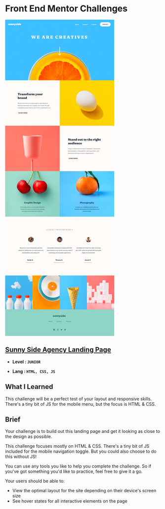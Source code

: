# Front End Mentor Challenges

![Design preview for the Order summary card coding challenge](./images/desktop-design.jpg)

## [**Sunny Side Agency Landing Page**](https://www.frontendmentor.io/challenges/manage-landing-page-SLXqC6P5)

- **Level : `JUNIOR`**

- **Lang : `HTML, CSS, JS`**

## What I Learned
This challenge will be a perfect test of your layout and responsive skills. There's a tiny bit of JS for the mobile menu, but the focus is HTML & CSS.

## Brief

Your challenge is to build out this landing page and get it looking as close to the design as possible.

This challenge focuses mostly on HTML & CSS. There's a tiny bit of JS included for the mobile navigation toggle. But you could also choose to do this without JS!

You can use any tools you like to help you complete the challenge. So if you've got something you'd like to practice, feel free to give it a go.

Your users should be able to:

- View the optimal layout for the site depending on their device's screen size
- See hover states for all interactive elements on the page

